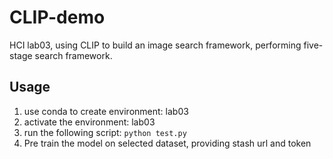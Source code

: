 # CLIP-demo

HCI lab03, using CLIP to build an image search framework, performing five-stage search framework.

## Usage

1. use conda to create environment: lab03
2. activate the environment: lab03
3. run the following script:  `python test.py`
4. Pre train the model on selected dataset, providing stash url and token
